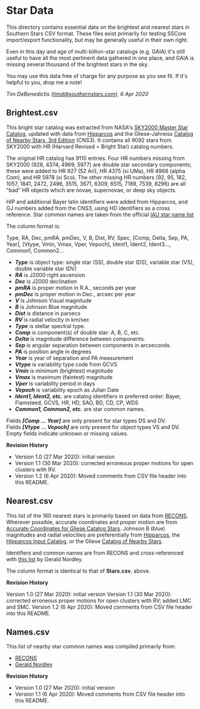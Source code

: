 Star Data
=========

This directory contains essential data on the brightest and nearest stars in Southern Stars CSV format. These files exist primarily for testing SSCore import/export functionality, but may be generally useful in their own right.

Even in this day and age of multi-billion-star catalogs (e.g. GAIA) it's still useful to have all the most pertinent data gathered in one place, and GAIA is missing several thousand of the brightest stars in the sky.

You may use this data free of charge for any purpose as you see fit.  If it's helpful to you, drop me a note!

_Tim DeBenedictis (timd@southernstars.com), 6 Apr 2020_

Brightest.csv
-----------

This bright star catalog was extracted from NASA's [SKY2000 Master Star Catalog](https://cdsarc.unistra.fr/ftp/V/145), updated with data from [Hipparcos](https://cdsarc.unistra.fr/ftp/I/239) and the Gliese-Jahreiss [Catalog of Nearby Stars, 3rd Edition](ftp://cdsarc.u-strasbg.fr/cats/V/70A/) (CNS3). It contains all 9092 stars from SKY2000 with HR (Harvard Revised = Bright Star) catalog numbers.

The original HR catalog has 9110 entries. Four HR numbers missing from SKY2000 (928, 4374, 4969, 5977) are double star secondary components; these were added to HR 927 (52 Ari), HR 4375 (xi UMa), HR 4968 (alpha Com), and HR 5978 (xi Sco). The other missing HR numbers (92, 95, 182, 1057, 1841, 2472, 2496, 3515, 3671, 6309, 6515, 7189, 7539, 8296) are all "bad" HR objects which are novae, supernovae, or deep sky objects. 

HIP and additional Bayer latin identifiers were added from Hipparcos, and GJ numbers added from the CNS3, using HD identifiers as a cross reference. Star common names are taken from the official [IAU star name list](http://www.pas.rochester.edu/~emamajek/WGSN/IAU-CSN.txt)

The column format is:

Type, RA, Dec, pmRA, pmDec, V, B, Dist, RV, Spec, [Comp, Delta, Sep, PA, Year], [Vtype, Vmin, Vmax, Vper, Vepoch], Ident1, Ident2, Ident3..., Common1, Common2...

- **_Type_** is object type: single star (SS), double star (DS), variable star (VS), double variable star (DV)
- **_RA_** is J2000 right ascension
- **_Dec_** is J2000 declination
- **_pmRA_** is proper motion in R.A., seconds per year
- **_pmDec_** is proper motion in Dec., arcsec per year
- **_V_** is Johnson Visual magnitude
- **_B_** is Johnson Blue magnitude
- **_Dist_** is distance in parsecs
- **_RV_** is radial velocity in km/sec
- **_Type_** is stellar spectral type.
- **_Comp_** is component(s) of double star: A, B, C, etc.
- **_Delta_** is magnitude difference between components.
- **_Sep_** is angular separation between components in arcseconds.
- **_PA_** is position angle in degrees
- **_Year_** is year of separation and PA measurement
- **_Vtype_** is variability type code from GCVS
- **_Vmin_** is minimum (brightest) magnitude
- **_Vmax_** is maximum (faintest) magnitude 
- **_Vper_** is variability period in days
- **_Vepoch_** is variability epoch as Julian Date
- **_Ident1, Ident2, etc._** are catalog identifiers in preferred order: Bayer, Flamsteed, GCVS, HR, HD, SAO, BD, CD, CP, WDS
- **_Common1, Common2, etc._** are star common names.

Fields **_[Comp ... Year]_** are only present for star types DS and DV.  
Fields **_[Vtype ... Vepoch]_** are only present for object types VS and DV.  
Empty fields indicate unknown or missing values.

**Revision History**

- Version 1.0 (27 Mar 2020): initial version
- Version 1.1 (30 Mar 2020): corrected erroneous proper motions for open clusters with RV.
- Version 1.2 (6 Apr 2020): Moved comments from CSV file header into this README.

Nearest.csv
-----------

This list of the 160 nearest stars is primarily based on data from [RECONS](http://www.recons.org/TOP100.posted.htm). Wherever possible, accurate coordinates and proper motion are from [Accurate Coordinates for Gliese Catalog Stars](https://cdsarc.unistra.fr/ftp/J/PASP/122/885). Johnson B (blue) magnitudes and radial velocities are preferentially from [Hipparcos](https://cdsarc.unistra.fr/ftp/I/239), the [Hipparcos Input Catalog](https://cdsarc.unistra.fr/ftp/I/196), or the Gliese [Catalog of Nearby Stars](ftp://cdsarc.u-strasbg.fr/cats/V/70A/).

Identifiers and common names are from RECONS and cross-referenced with [this list](http://www.ieti.org/articles/crossref.pdf) by Gerald Nordley.

The column format is identical to that of **Stars.csv**, above.

**Revision History**

Version 1.0 (27 Mar 2020): initial version
Version 1.1 (30 Mar 2020): corrected erroneous proper motions for open clusters with RV; added LMC and SMC.
Version 1.2 (6 Apr 2020): Moved comments from CSV file header into this README.

Names.csv
---------

This list of nearby star common names was compiled primarily from:

- [RECONS](http://www.recons.org/TOP100.posted.htm)
- [Gerald Nordley](http://www.ieti.org/articles/crossref.pdf)

**Revision History**

- Version 1.0 (27 Mar 2020): initial version
- Version 1.1 (6 Apr 2020): Moved comments from CSV file header into this README.
